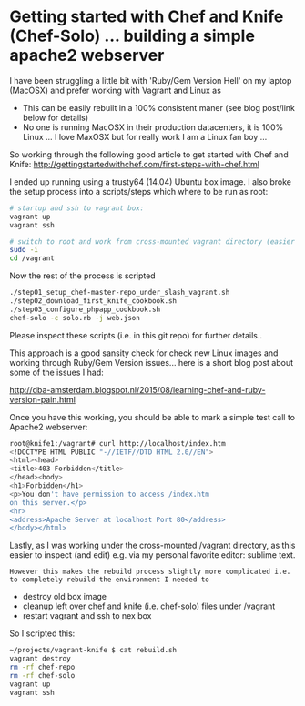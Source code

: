 
# Getting started with Chef and Knife (Chef-Solo) ... building a simple apache2 webserver

I have been struggling a little bit with 'Ruby/Gem Version Hell' on my laptop (MacOSX) and prefer working with Vagrant and Linux as 

  - This can be easily rebuilt in a 100% consistent maner (see blog post/link below for details)
  - No one is running MacOSX in their production datacenters, it is 100% Linux ... I love MaxOSX but for really work I am a Linux fan boy ...

So working through the following good article to get started with Chef and Knife: http://gettingstartedwithchef.com/first-steps-with-chef.html

I ended up running using a trusty64 (14.04) Ubuntu box image. I also broke the setup process into a scripts/steps which where to be run as root:

```sh
# startup and ssh to vagrant box:
vagrant up
vagrant ssh

# switch to root and work from cross-mounted vagrant directory (easier to inspect):
sudo -i
cd /vagrant
```

Now the rest of the process is scripted

```sh
./step01_setup_chef-master-repo_under_slash_vagrant.sh
./step02_download_first_knife_cookbook.sh
./step03_configure_phpapp_cookbook.sh
chef-solo -c solo.rb -j web.json
```

Please inspect these scripts (i.e. in this git repo) for further details..

This approach is a good sansity check for check new Linux images and working through Ruby/Gem Version issues... here is a short blog post about some of the issues I had:

http://dba-amsterdam.blogspot.nl/2015/08/learning-chef-and-ruby-version-pain.html

Once you have this working, you should be able to mark a simple test call to Apache2 webserver:

```sh
root@knife1:/vagrant# curl http://localhost/index.htm
<!DOCTYPE HTML PUBLIC "-//IETF//DTD HTML 2.0//EN">
<html><head>
<title>403 Forbidden</title>
</head><body>
<h1>Forbidden</h1>
<p>You don't have permission to access /index.htm
on this server.</p>
<hr>
<address>Apache Server at localhost Port 80</address>
</body></html>
```

Lastly, as I was working under the cross-mounted /vagrant directory, as this easier to inspect (and edit) e.g. via my personal favorite editor: sublime text. 

	However this makes the rebuild process slightly more complicated i.e. to completely rebuild the environment I needed to
  - destroy old box image
  - cleanup left over chef and knife (i.e. chef-solo) files under /vagrant
  - restart vagrant and ssh to nex box

So I scripted this:

```sh
~/projects/vagrant-knife $ cat rebuild.sh
vagrant destroy
rm -rf chef-repo
rm -rf chef-solo
vagrant up
vagrant ssh
```

